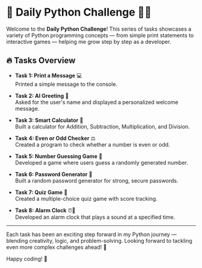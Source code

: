 # 📌 Daily Python Challenge 🎯🐍

Welcome to the **Daily Python Challenge**! This series of tasks showcases a variety of Python programming concepts — from simple print statements to interactive games — helping me grow step by step as a developer.

## 🔥 Tasks Overview

- **Task 1: Print a Message** 💻  
  Printed a simple message to the console.

- **Task 2: AI Greeting** 🤖  
  Asked for the user's name and displayed a personalized welcome message.

- **Task 3: Smart Calculator** 🧮  
  Built a calculator for Addition, Subtraction, Multiplication, and Division.

- **Task 4: Even or Odd Checker** ⚖️  
  Created a program to check whether a number is even or odd.

- **Task 5: Number Guessing Game** 🎲  
  Developed a game where users guess a randomly generated number.

- **Task 6: Password Generator** 🔐  
  Built a random password generator for strong, secure passwords.

- **Task 7: Quiz Game** 🧠  
  Created a multiple-choice quiz game with score tracking.

- **Task 8: Alarm Clock** ⏰🔔  
  Developed an alarm clock that plays a sound at a specified time.

---

Each task has been an exciting step forward in my Python journey — blending creativity, logic, and problem-solving. Looking forward to tackling even more complex challenges ahead! 🚀

Happy coding! 🐍


